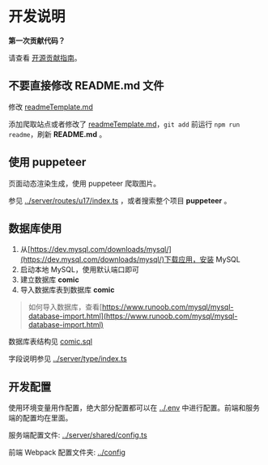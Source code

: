 # 开发说明

**第一次贡献代码？**

请查看 [开源贡献指南](https://github.com/freeCodeCamp/how-to-contribute-to-open-source/blob/master/README-CN.md)。

## 不要直接修改 README.md 文件

修改 [readmeTemplate.md](readmeTemplate.md)

添加爬取站点或者修改了 [readmeTemplate.md](readmeTemplate.md)，`git add` 前运行 `npm run readme`，刷新 **README.md** 。

## 使用 puppeteer

页面动态渲染生成，使用 puppeteer 爬取图片。

参见 [../server/routes/u17/index.ts](../server/routes/u17/index.ts) ，或者搜索整个项目 **puppeteer** 。

## 数据库使用


1. 从[https://dev.mysql.com/downloads/mysql/](https://dev.mysql.com/downloads/mysql/)下载应用，安装 MySQL
2. 启动本地 MySQL，使用默认端口即可
3. 建立数据库 **comic**
4. 导入数据库表到数据库 **comic**
 
> 如何导入数据库，查看[https://www.runoob.com/mysql/mysql-database-import.html](https://www.runoob.com/mysql/mysql-database-import.html)

数据库表结构见 [comic.sql](comic.sql)

字段说明参见 [../server/type/index.ts](../server/types/index.ts)

## 开发配置

使用环境变量用作配置，绝大部分配置都可以在 [../.env](../.env) 中进行配置。前端和服务端的配置均在里面。

服务端配置文件: [../server/shared/config.ts](../server/shared/statusCode.ts)

前端 Webpack 配置文件夹: [../config](../config)
